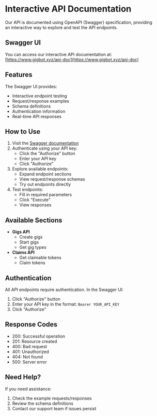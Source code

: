 # Interactive API Documentation

Our API is documented using OpenAPI (Swagger) specification, providing an interactive way to explore and test the API endpoints.

## Swagger UI

You can access our interactive API documentation at:
[https://www.gigbot.xyz/api-doc](https://www.gigbot.xyz/api-doc)

## Features

The Swagger UI provides:

- Interactive endpoint testing
- Request/response examples
- Schema definitions
- Authentication information
- Real-time API responses

## How to Use

1. Visit the [Swagger documentation](https://www.gigbot.xyz/api-doc)
2. Authenticate using your API key:
   - Click the "Authorize" button
   - Enter your API key
   - Click "Authorize"
3. Explore available endpoints:
   - Expand endpoint sections
   - View request/response schemas
   - Try out endpoints directly
4. Test endpoints:
   - Fill in required parameters
   - Click "Execute"
   - View responses

## Available Sections

- **Gigs API**
  - Create gigs
  - Start gigs
  - Get gig types
- **Claims API**
  - Get claimable tokens
  - Claim tokens

## Authentication

All API endpoints require authentication. In the Swagger UI:

1. Click "Authorize" button
2. Enter your API key in the format: `Bearer YOUR_API_KEY`
3. Click "Authorize"

## Response Codes

- 200: Successful operation
- 201: Resource created
- 400: Bad request
- 401: Unauthorized
- 404: Not found
- 500: Server error

## Need Help?

If you need assistance:

1. Check the example requests/responses
2. Review the schema definitions
3. Contact our support team if issues persist
